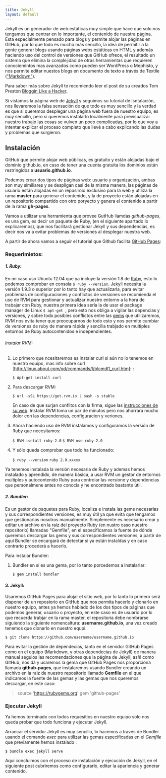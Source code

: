 ```yaml
---
title: Jekyll
layout: default
---
```


Jekyll es un generador de web estáticas muy simple que hace que solo nos tengamos que centrar en lo importante, el contenido de nuestra página. Esta especialmente pensado para blogs y permite alojar las páginas en GitHub, por lo que todo es mucho más sencillo, la idea de permitir a la gente generar blogs usando páginas webs estáticas en HTML y además haciendo uso del control de versiones que GitHub ofrece, el resultado un sistema que elimina la complejidad de otras herramientas que requieren conociemintos mas avanzados como pueden ser WordPress o Mephisto, y nos permite editar nuestos blogs en documento de texto a través de Textile (["Markdown"](http://es.wikipedia.org/wiki/Markdown "Markdown")).

Para saber más sobre Jekyll te recomiendo leer el post de su creados Tom Preston [Bloggin Like a Hacker](http://tom.preston-werner.com/2008/11/17/blogging-like-a-hacker.html "Blogging Like a Hacker").

Si vistamos la página web de [Jekyll](http://jekyllrb.com/ "Jekyll") y seguimos su tutorial de isntalación, nos llevaremos la falsa sensación de que todo es muy sencillo y la verdad es que si queremos desplegar una página web fuera de nuestro equipo, es muy sencillo, pero si queremos instalarlo localmente para previsualizar nuestro trabajo las cosas se vulven un poco complicadas, por lo que voy a intentar explicar el proceso completo que llevé a cabo explicando las dudas y problemas que surgieron.

## Instalación

GitHub que permite alojar web públicas, es gratuito y están alojadas bajo el dominio github.io, en caso de tener una cuenta gratuita los dominios están restringidos a **usuario.github.io**.

Podemos crear dos tipos de páginas web: usuario y organización, ambas son muy similiares y se despligan casi de la misma manera, las páginas de usuario están alojadas en un reposiroio exclusivo para la web y utiliza la rama **master** para generar el contenido, y la de proyecto están alojadas en un repositorio compartido con otro poryecto y genera el contenido a partir de la rama **gh-pages**.

Vamos a utilizar una herramienta que provee GutHub llamdas *github-pages*, es una gem, es decir un paquete de Ruby, (en el siguiente apartado lo explicaremos), que nos facilitará gestionar Jekyll y sus dependencias, es decir nos va a evitar problemas de versiones al desplegar nuestra web.

A partir de ahora vamos a seguir el tutorial que Github facilita [GitHub Pages](https://help.github.com/articles/using-jekyll-with-pages/ "GitHub Pages"):

### Requerimietos:

##### **1. Ruby**:

En mi caso uso Ubuntu 12.04 que ya incluye la versión 1.8 de [Ruby](https://www.ruby-lang.org/es/ "Ruby"), esto lo podemos comprobar en consola `$ ruby --version`.
Jekyll necesita la versión 1.9.3 o superior por lo tanto hay que actualizarla, para evitar problemas de configuraciones y conflictos de versiones se recomienda el uso de RVM para gestionar y actualizar nuestro entorno a la hora de trabajar con Ruby, nuestra primera idea sería la de usar el package manager de Linux `$ apt-get `, pero esto nos obliga a vigilar las depencias y versiones, y sobre todo posibles conflictos entre las [gems](http://es.wikipedia.org/wiki/RubyGems "gems") que utilizaremos, RVM nos evita tener que preocuparnos de todo esto y nos permite cambiar de versiones de ruby de manera rápida y sencilla trabjado en multiples entornos de Ruby autocontenidos e independientes.

###### Instalar RVM:

1. Lo primero que ncesitaremos es instalar curl si aún no lo tenemos en nuestro equipo, mas info sobre curl [http://linux.about.com/od/commands/l/blcmdl1_curl.htm]: :

    `$ Apt-get install curl`

2. Para descargar RVM:

    `$ url -sSL https://get.rvm.io | bash -s stable`

	En caso de que surjan conflitos con la firma, sigue las [instrucciones de su web](https://rvm.io/ "firma RVM"). Instalar RVM toma un par de minutos pero nos ahorrara mucho dolor con las dependencias, configuracion y veriones.

3. Ahora haciendo uso de RVM instalamos y configuramos la versión de Ruby que necesitamos:

    `$ RVM isntall ruby-2.0`
	`$ RVM use ruby-2.0`

4. Y sólo queda comprobar que todo ha funcionado:

    `$ ruby --version`
    `ruby 2.0.xxxxx`

Ya tenemos instalada la versión necesaria de Ruby y ademas hemos instalado y aprendido, de manera básica, a usar RVM un gestor de entornos multiples y autocontenido Ruby para controlar las versione y dependencias que personalmene antes no conocia y he encontrado bastante útil.


##### **2. Bundler**:

Es un gestor de paquetes para Ruby, localiza e instala las gems necesarias y sus correspondientes versiones, es muy útil ya que evita que tengamos que gestionarlas nosotros manualmente. Simplemente es necesario crear y editar un archivo en la raiz del proyecto Ruby (en nustro caso nuestro repositorio) llamadao "Gemfile", en el especificamos la fuente de dónde queremos descargar las gems y sus correspondientes versiones, a partir de aquí Bundler se encargará de detectar si ya están instaldas y en caso contrario procederá a hacerlo.

Para instalar Bundler:

1. Bundler en sí es una gema, por lo tanto porcedemos a instalarlar:

	`$ gem install bundler`

#### **3. Jekyll**:

Usaremos GitHub Pages para alojar el sitio web, por lo tanto lo primero será disponer de un reposiorio en GitHub que nos permita hacerlo y clonarlo en nuestro equipo, antes ya hemos hablado de los dos tipos de páginas que podemos generar, usuario o proyecto, en este caso es de usuario por lo que recuerda trabjar en la rama master, el repositoria debe nombrarse siguiendo la siguiente nomencaltura: **username.github.io**, una vez creado tenemos que clonarlo en nuestro equpi.

`$ git clone https://github.com/username/username.github.io`

Para evitar la gestión de dependecias, tanto en el servidor GitHub Pages como en el equipo (Markdown, y otras dependecias de Jekyll) de manera manual seguios las recomendaciones que la página de Jekyll, asñi como GitHub, nos dá y usaremos la gema que GitHub Pages nos proporciona llamada **github-pages**, que instalaremos usando Bundler creando un archivo en la raiz de nuestro repositorio llamado **Gemfile** en el que indicamos la fuente de las gemas y las gemas que nos queremos descargar, en este caso:

>  source 'https://rubygems.org'
>  gem 'github-pages'

### Ejecutar Jekyll

Ya hemos terminado con todos requesitios en nuestro equipo solo nos queda probar que todo funciona y ejecutar Jekyll.

Arrancar el servidor Jekyll es muy sencillo, lo hacemos a través de Bundler usando el comando *exec* para utilizar las gemas especificadas en el *Gemfile* que previamente hemos instalado :

`$ bundle exec jekyll serve`

Aquí concluimos con el proceso de instalación y ejecución de Jekyll, en el siguiente post cubriremos como configurarlo, editar la apariencia y generar contenido.

